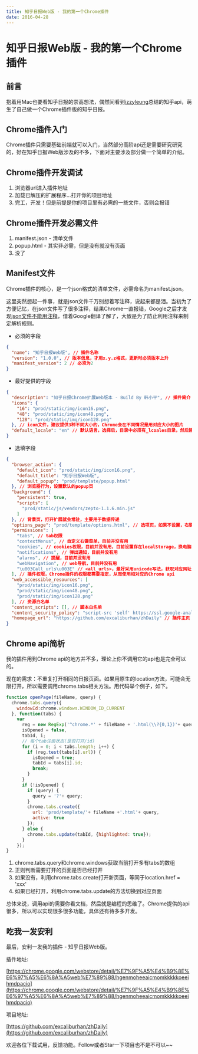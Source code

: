 ```yaml
---
title: 知乎日报Web版 - 我的第一个Chrome插件
date: 2016-04-28
---
```


# 知乎日报Web版 - 我的第一个Chrome插件

## 前言

抱着用Mac也要看知乎日报的崇高想法，偶然间看到[izzyleung](https://github.com/izzyleung)总结的知乎api，萌生了自己做一个Chrome插件版的知乎日报。

## Chrome插件入门

Chrome插件只需要基础前端就可以入门，当然部分高阶api还是需要研究研究的，好在知乎日报Web版涉及的不多，下面对主要涉及部分做一个简单的介绍。

## Chrome插件开发调试

1. 浏览器url进入插件地址
2. 加载已解压的扩展程序...打开你的项目地址
3. 完工，开发！但是前提是你的项目里有必需的一些文件，否则会报错

## Chrome插件开发必需文件

1. manifest.json - 清单文件
2. popup.html - 其实非必需，但是没有就没有页面
3. 没了

## Manifest文件

Chrome插件的核心，是一个json格式的清单文件，必需命名为manifest.json。

这里突然想起一件事，就是json文件千万别想着写注释，说起来都是泪。当初为了方便记忆，在json文件写了很多注释，结果Chrome一直报错，Google之后才发现[json文件不能用注释](https://plus.google.com/+DouglasCrockfordEsq/posts/RK8qyGVaGSr)，借着Google翻译了解了，大致是为了防止利用注释来制定解析规则。

- 必须的字段

```json
{
  "name": "知乎日报Web版", // 插件名称
  "version": "1.0.0", // 版本信息，才用x.y.z格式，更新时必须版本上升
  "manifest_version": 2 // 必须为2
}
```

- 最好提供的字段

```json
{
  "description": "知乎日报Chrome扩展Web版本 - Build By 韩小平", // 插件简介
  "icons": {
    "16": "prod/static/img/icon16.png",
    "48": "prod/static/img/icon48.png",
    "128": "prod/static/img/icon128.png"
  }, // icon文件，建议提供3种不同大小的，Chrome会在不同情况是用对应大小的图片
  "default_locale": "en" // 默认语言，选择后，目录中必须有_lcoales目录，然后建立语言目录，例如en，再在en里面建立manifest.json清单文件，太复杂了，被我pss了
}
```

- 选填字段

```json
{
  "browser_action": {
    "default_icon": "prod/static/img/icon16.png",
    "default_title": "知乎日报Web版",
    "default_popup": "prod/template/popup.html"
  }, // 浏览器行为，设置默认的popup页
  "background": {
    "persistent": true,
    "scripts": [
      "prod/static/js/vendors/zepto-1.1.6.min.js"
    ]
  }, // 背景页，打开扩展就会常驻，主要用于数据传递
  "options_page": "prod/template/options.html", // 选项页，如果不设置，右键插件[选项]会处于置灰状态
  "permissions": [
    "tabs", // tab权限
    "contextMenus", // 自定义右键菜单，目前并没有用
    "cookies", // cookies权限，目前并没有用，目前设置存在localStorage，换电脑不会同步，以后考虑换cookies，因为chrome会同步
    "notifications", // 弹出通知，目前并没有用
    "alarms", // 提醒，目前并没有用
    "webNavigation", // web导航，目前并没有用
    "\u003Call_urls\u003E" // <all_urls>，最好采用unicode写法，获取对应网址的权限，你也可以写具体网址，如: "https://*.google.com"，当你需要请求对应网址的资源是需要
  ], // 插件权限，Chrome插件的权限都需要指定，从而使用相对应的Chrome api
  "web_accessible_resources": [
    "prod/static/img/icon16.png",
    "prod/static/img/icon48.png",
    "prod/static/img/icon128.png"
  ], // 资源白名单
  "content_scripts": [], // 脚本白名单
  "content_security_policy": "script-src 'self' https://ssl.google-analytics.com 'unsafe-eval'; object-src 'self'", // 安全策略
  "homepage_url": "https://github.com/excaliburhan/zhDaily" // 插件主页
}
```

## Chrome api简析

我的插件用到Chrome api的地方并不多，理论上你不调用它的api也是完全可以的。

现在的需求：不重复打开相同的日报页面。如果用原生的location方法，可能会无限打开，所以需要调用chrome.tabs相关方法。用代码举个例子，如下。

```js
function openPage(fileName, query) {
  chrome.tabs.query({
    windowId:chrome.windows.WINDOW_ID_CURRENT
  }, function(tabs) {
    var
      reg = new RegExp('^chrome.*' + fileName + '.html(\\?{0,1})'+ query +'$', 'i'),
      isOpened = false,
      tabId, i;
      // 每个tab注册状态(是否打开/id)
      for (i = 0; i < tabs.length; i++) {
        if (reg.test(tabs[i].url)) {
          isOpened = true;
          tabId = tabs[i].id;
          break;
        }
      }
      if (!isOpened) {
        if (query) {
          query = '?'+ query;
        }
        chrome.tabs.create({
          url: 'prod/template/'+ fileName +'.html'+ query,
          active: true
        });
      } else {
        chrome.tabs.update(tabId, {highlighted: true});
      }
    });
}
```

1. chrome.tabs.query和chrome.windows获取当前打开多有tabs的数组
2. 正则判断需要打开的页面是否已经打开
3. 如果没有，利用chrome.tabs.create打开新页面，等同于location.href = 'xxx'
4. 如果已经打开，利用chrome.tabs.update的方法切换到对应页面

总体来说，调用api的需要你看文档，然后就是编程的思维了。Chrome提供的api很多，所以可以实现很多很多功能，具体还有待多多开发。

## 吃我一发安利

最后，安利一发我的插件 - 知乎日报Web版。

插件地址:

[https://chrome.google.com/webstore/detail/%E7%9F%A5%E4%B9%8E%E6%97%A5%E6%8A%A5web%E7%89%88/hgenmoheeaicmomkkkkkoeeihmdpacio](https://chrome.google.com/webstore/detail/%E7%9F%A5%E4%B9%8E%E6%97%A5%E6%8A%A5web%E7%89%88/hgenmoheeaicmomkkkkkoeeihmdpacio)

项目地址:

 [https://github.com/excaliburhan/zhDaily](https://github.com/excaliburhan/zhDaily)

欢迎各位下载试用，反馈功能。Follow或者Star一下项目也不是不可以~~
